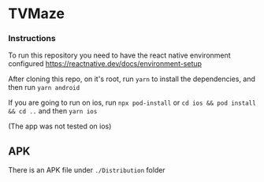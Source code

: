 # TVMaze

### Instructions

To run this repository you need to have the react native environment configured
https://reactnative.dev/docs/environment-setup

After cloning this repo, on it's root, run `yarn` to install the dependencies, and then run `yarn android`

If you are going to run on ios, run `npx pod-install` or `cd ios && pod install && cd ..` and then `yarn ios`

(The app was not tested on ios)

## APK

There is an APK file under `./Distribution` folder
